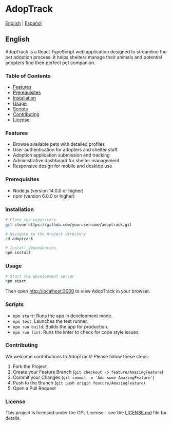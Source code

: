 # AdopTrack

[English](#english) | [Español](#español)

## English

AdopTrack is a React TypeScript web application designed to streamline the pet adoption process. It helps shelters manage their animals and potential adopters find their perfect pet companion.

### Table of Contents

- [Features](#features)
- [Prerequisites](#prerequisites)
- [Installation](#installation)
- [Usage](#usage)
- [Scripts](#scripts)
- [Contributing](#contributing)
- [License](#license)

### Features

- Browse available pets with detailed profiles
- User authentication for adopters and shelter staff
- Adoption application submission and tracking
- Administrative dashboard for shelter management
- Responsive design for mobile and desktop use

### Prerequisites

- Node.js (version 14.0.0 or higher)
- npm (version 6.0.0 or higher)

### Installation

```bash
# Clone the repository
git clone https://github.com/yourusername/adoptrack.git

# Navigate to the project directory
cd adoptrack

# Install dependencies
npm install
```

### Usage

```bash
# Start the development server
npm start
```

Then open [http://localhost:3000](http://localhost:3000) to view AdopTrack in your browser.

### Scripts

- `npm start`: Runs the app in development mode.
- `npm test`: Launches the test runner.
- `npm run build`: Builds the app for production.
- `npm run lint`: Runs the linter to check for code style issues.

### Contributing

We welcome contributions to AdopTrack! Please follow these steps:

1. Fork the Project
2. Create your Feature Branch (`git checkout -b feature/AmazingFeature`)
3. Commit your Changes (`git commit -m 'Add some AmazingFeature'`)
4. Push to the Branch (`git push origin feature/AmazingFeature`)
5. Open a Pull Request

### License

This project is licensed under the GPL License - see the [LICENSE.md](LICENSE.md) file for details.

